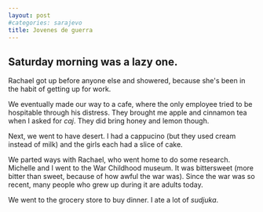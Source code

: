 ```yaml
---
layout: post
#categories: sarajevo
title: Jovenes de guerra
---
```


## Saturday morning was a lazy one.
Rachael got up before anyone else and showered, because she's been in the habit 
of getting up for work.

We eventually made our way to a cafe, where the only employee tried
to be hospitable through his distress. They brought me apple and 
cinnamon tea when I asked for *caj*. They did bring honey and lemon though.

Next, we went to have desert. I had a cappucino (but they used cream instead
of milk) and the girls each had a slice of cake.

We parted ways with Rachael, who went home to do some research. Michelle and
I went to the War Childhood museum. It was bittersweet (more bitter than
sweet, because of how awful the war was). Since the war was so recent,
many people who grew up during it are adults today. 

We went to the grocery store to buy dinner. I ate a lot of *sudjuka*.

